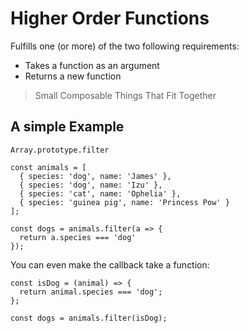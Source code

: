 # Higher Order Functions

Fulfills one (or more) of the two following requirements: 
* Takes a function as an argument
* Returns a new function

> Small Composable Things That Fit Together

## A simple Example

```
Array.prototype.filter

const animals = [
  { species: 'dog', name: 'James' },
  { species: 'dog', name: 'Izu' },
  { species: 'cat', name: 'Ophelia' },
  { species: 'guinea pig', name: 'Princess Pow' } 
];

const dogs = animals.filter(a => {
  return a.species === 'dog'
});
```

You can even make the callback take a function: 

```
const isDog = (animal) => {
  return animal.species === 'dog';
};

const dogs = animals.filter(isDog);
```
